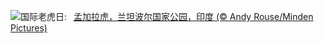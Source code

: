 ![](https://www.bing.com/th?id=OHR.TigerIndia_ZH-CN6657629375_UHD.jpg&w=1000)国际老虎日:&nbsp;&ensp;[孟加拉虎，兰坦波尔国家公园，印度 (© Andy Rouse/Minden Pictures)](https://www.bing.com/th?id=OHR.TigerIndia_ZH-CN6657629375_UHD.jpg)
<br><br/>
